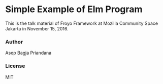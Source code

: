 # Simple Example of Elm Program

This is the talk material of Froyo Framework at Mozilla Community Space Jakarta in November 15, 2016.

### Author

Asep Bagja Priandana

### License

MIT